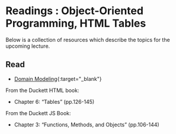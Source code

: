 # Readings : Object-Oriented Programming, HTML Tables

Below is a collection of resources which describe the topics for the upcoming lecture.  

## Read

- [Domain Modeling](https://github.com/codefellows/domain_modeling#domain-modeling){:target="_blank"}

From the Duckett HTML book:

- Chapter 6: “Tables” (pp.126-145)

From the Duckett JS Book:

- Chapter 3: “Functions, Methods, and Objects” (pp.106-144)

<!-- 
## Additional Resources

### Videos

### Bookmark/Skim
 -->

